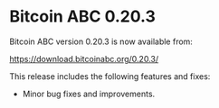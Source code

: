 Bitcoin ABC 0.20.3
==================

Bitcoin ABC version 0.20.3 is now available from:

  <https://download.bitcoinabc.org/0.20.3/>

This release includes the following features and fixes:

 - Minor bug fixes and improvements.

